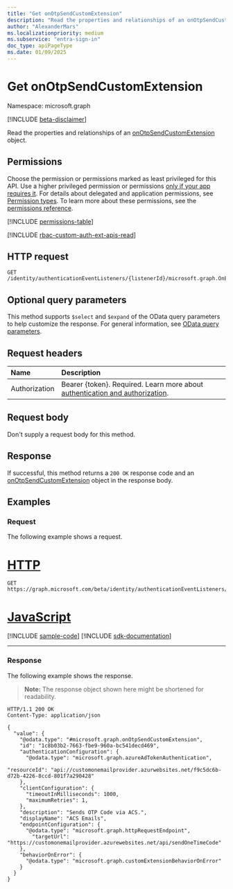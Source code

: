 ```yaml
---
title: "Get onOtpSendCustomExtension"
description: "Read the properties and relationships of an onOtpSendCustomExtension object."
author: "AlexanderMars"
ms.localizationpriority: medium
ms.subservice: "entra-sign-in"
doc_type: apiPageType
ms.date: 01/09/2025
---
```


# Get onOtpSendCustomExtension

Namespace: microsoft.graph

[!INCLUDE [beta-disclaimer](../../includes/beta-disclaimer.md)]

Read the properties and relationships of an [onOtpSendCustomExtension](../resources/onotpsendcustomextension.md) object.

## Permissions

Choose the permission or permissions marked as least privileged for this API. Use a higher privileged permission or permissions [only if your app requires it](/graph/permissions-overview#best-practices-for-using-microsoft-graph-permissions). For details about delegated and application permissions, see [Permission types](/graph/permissions-overview#permission-types). To learn more about these permissions, see the [permissions reference](/graph/permissions-reference).

<!-- { "blockType": "permissions", "name": "onotpsendcustomextension_get" } -->
[!INCLUDE [permissions-table](../includes/permissions/onotpsendcustomextension-get-permissions.md)]

[!INCLUDE [rbac-custom-auth-ext-apis-read](../includes/rbac-for-apis/rbac-custom-auth-ext-apis-read.md)]

## HTTP request

<!-- {
  "blockType": "ignored"
}
-->
``` http
GET /identity/authenticationEventListeners/{listenerId}/microsoft.graph.OnEmailOtpSendListener/handler/microsoft.graph.OnOtpSendCustomExtensionHandler/customExtension
```

## Optional query parameters

This method supports `$select` and `$expand` of the OData query parameters to help customize the response. For general information, see [OData query parameters](/graph/query-parameters).

## Request headers

|Name|Description|
|:---|:---|
|Authorization|Bearer {token}. Required. Learn more about [authentication and authorization](/graph/auth/auth-concepts).|

## Request body

Don't supply a request body for this method.

## Response

If successful, this method returns a `200 OK` response code and an [onOtpSendCustomExtension](../resources/onotpsendcustomextension.md) object in the response body.

## Examples

### Request

The following example shows a request.
# [HTTP](#tab/http)
<!-- {
  "blockType": "request",
  "name": "get_onotpsendcustomextension"
}
-->
``` http
GET https://graph.microsoft.com/beta/identity/authenticationEventListeners/{listenerId}/microsoft.graph.OnEmailOtpSendListener/handler/microsoft.graph.OnOtpSendCustomExtensionHandler/customExtension
```

# [JavaScript](#tab/javascript)
[!INCLUDE [sample-code](../includes/snippets/javascript/get-onotpsendcustomextension-javascript-snippets.md)]
[!INCLUDE [sdk-documentation](../includes/snippets/snippets-sdk-documentation-link.md)]

---

### Response

The following example shows the response.
>**Note:** The response object shown here might be shortened for readability.
<!-- {
  "blockType": "response",
  "truncated": true,
  "@odata.type": "microsoft.graph.onOtpSendCustomExtension"
}
-->
``` http
HTTP/1.1 200 OK
Content-Type: application/json

{
  "value": {
    "@odata.type": "#microsoft.graph.onOtpSendCustomExtension",
    "id": "1c8b03b2-7663-fbe9-960a-bc541decd469",
    "authenticationConfiguration": {
      "@odata.type": "microsoft.graph.azureAdTokenAuthentication",
      "resourceId": "api://customonemailprovider.azurwebsites.net/f9c5dc6b-d72b-4226-8ccd-801f7a290428"
    },
    "clientConfiguration": {
      "timeoutInMilliseconds": 1000,
      "maximumRetries": 1,
    },
    "description": "Sends OTP Code via ACS.",
    "displayName": "ACS Emails",
    "endpointConfiguration": {
      "@odata.type": "microsoft.graph.httpRequestEndpoint",
 	    "targetUrl": "https://customonemailprovider.azurewebsites.net/api/sendOneTimeCode"
    },
    "behaviorOnError": {
      "@odata.type": "microsoft.graph.customExtensionBehaviorOnError"
    }
  }
}
```
